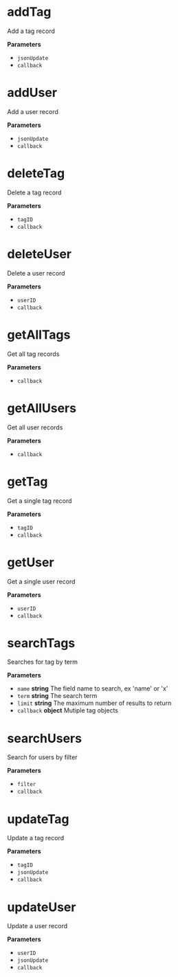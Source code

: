 # addTag

Add a tag record

**Parameters**

-   `jsonUpdate`  
-   `callback`  

# addUser

Add a user record

**Parameters**

-   `jsonUpdate`  
-   `callback`  

# deleteTag

Delete a tag record

**Parameters**

-   `tagID`  
-   `callback`  

# deleteUser

Delete a user record

**Parameters**

-   `userID`  
-   `callback`  

# getAllTags

Get all tag records

**Parameters**

-   `callback`  

# getAllUsers

Get all user records

**Parameters**

-   `callback`  

# getTag

Get a single tag record

**Parameters**

-   `tagID`  
-   `callback`  

# getUser

Get a single user record

**Parameters**

-   `userID`  
-   `callback`  

# searchTags

Searches for tag by term

**Parameters**

-   `name` **string** The field name to search, ex 'name' or 'x'
-   `term` **string** The search term
-   `limit` **string** The maximum number of results to return
-   `callback` **object** Mutiple tag objects

# searchUsers

Search for users by filter

**Parameters**

-   `filter`  
-   `callback`  

# updateTag

Update a tag record

**Parameters**

-   `tagID`  
-   `jsonUpdate`  
-   `callback`  

# updateUser

Update a user record

**Parameters**

-   `userID`  
-   `jsonUpdate`  
-   `callback`  
